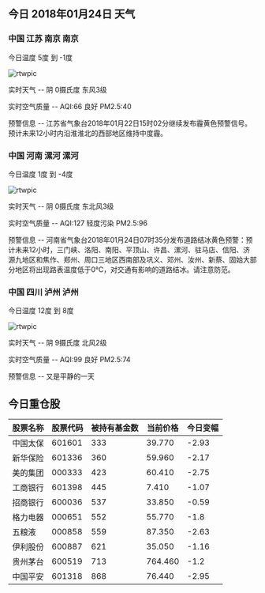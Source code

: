## 今日 2018年01月24日 天气
### 中国 江苏 南京 南京

今日温度 5度 到 -1度

![rtwpic](http://app1.showapi.com/weather/icon/day/02.png)

实时天气 -- 阴 0摄氏度 东风3级

实时空气质量 -- AQI:66 良好 PM2.5:40

预警信息 -- 江苏省气象台2018年01月22日15时02分继续发布霾黄色预警信号。预计未来12小时内沿淮淮北的西部地区维持中度霾。
    
### 中国 河南 漯河 漯河

今日温度 1度 到 -4度

![rtwpic](http://app1.showapi.com/weather/icon/day/02.png)

实时天气 -- 阴 0摄氏度 东北风3级

实时空气质量 -- AQI:127 轻度污染 PM2.5:96

预警信息 -- 河南省气象台2018年01月24日07时35分发布道路结冰黄色预警：预计未来12小时，三门峡、洛阳、南阳、平顶山、许昌、漯河、驻马店、信阳、济源九地区和焦作、郑州、周口三地区西南部及巩义、邓州、汝州、新蔡、固始大部分地区将出现路表温度低于0℃，对交通有影响的道路结冰。请注意防范。
    
### 中国 四川 泸州 泸州

今日温度 12度 到 8度

![rtwpic](http://app1.showapi.com/weather/icon/day/02.png)

实时天气 -- 阴 9摄氏度 北风2级

实时空气质量 -- AQI:99 良好 PM2.5:74

预警信息 -- 又是平静的一天
    
## 今日重仓股 

|股票名称|股票代码|被持有基金数|当前价格|今日变幅|
|---|---|---|---|---|
|中国太保|601601|333|39.770|-2.93|
|新华保险|601336|360|59.960|-2.17|
|美的集团|000333|423|60.410|-2.75|
|工商银行|601398|445|7.410|-1.07|
|招商银行|600036|537|33.850|-0.59|
|格力电器|000651|552|55.770|-1.8|
|五粮液|000858|559|87.350|-2.63|
|伊利股份|600887|621|35.050|-1.16|
|贵州茅台|600519|713|764.460|-1.2|
|中国平安|601318|868|76.440|-2.95|
